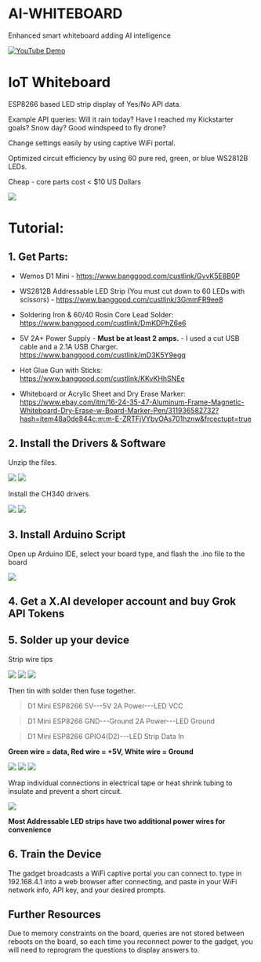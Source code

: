 # AI-WHITEBOARD
Enhanced smart whiteboard adding AI intelligence

[![YouTube Demo](https://img.youtube.com/vi/_CYAwQl4qGs/0.jpg)](https://www.youtube.com/shorts/_CYAwQl4qGs)


# IoT Whiteboard
ESP8266 based LED strip display of Yes/No API data.

Example API queries:
Will it rain today? Have I reached my Kickstarter goals? Snow day? Good windspeed to fly drone? 

Change settings easily by using captive WiFi portal.

Optimized circuit efficiency by using 60 pure red, green, or blue WS2812B LEDs.

Cheap - core parts cost < $10 US Dollars

![](out.jpg)

# Tutorial:
## 1. Get Parts:
* Wemos D1 Mini - https://www.banggood.com/custlink/GvvK5E8B0P

* WS2812B Addressable LED Strip (You must cut down to 60 LEDs with scissors) - https://www.banggood.com/custlink/3GmmFR9ee8

* Soldering Iron & 60/40 Rosin Core Lead Solder: https://www.banggood.com/custlink/DmKDPhZ6e6

* 5V 2A+ Power Supply - **Must be at least 2 amps.** - I used a cut USB cable and a 2.1A USB Charger. https://www.banggood.com/custlink/mD3K5Y9egq 

* Hot Glue Gun with Sticks: https://www.banggood.com/custlink/KKvKHhSNEe

* Whiteboard or Acrylic Sheet and Dry Erase Marker: https://www.ebay.com/itm/16-24-35-47-Aluminum-Frame-Magnetic-Whiteboard-Dry-Erase-w-Board-Marker-Pen/311936582732?hash=item48a0de844c:m:m-E-ZRTFjVYbyOAs701hznw&frcectupt=true


## 2. Install the Drivers & Software
Unzip the files.

![](unzip1.gif)
![](unzip2.gif)

Install the CH340 drivers.

![](driver1.gif)
![](driver2.gif)

## 3. Install Arduino Script
Open up Arduino IDE, select your board type, and flash the .ino file to the board

![](burn.gif)

## 4. Get a X.AI developer account and buy Grok API Tokens

## 5. Solder up your device
Strip wire tips

![](wire1.jpg)
![](wire2.jpg)
![](wire3.jpg)

Then tin with solder then fuse together.

>D1 Mini ESP8266 5V---5V 2A Power---LED VCC

>D1 Mini ESP8266 GND---Ground 2A Power---LED Ground

>D1 Mini ESP8266 GPIO4(D2)---LED Strip Data In


**Green wire = data, Red wire = +5V, White wire = Ground**

![](solder1.jpg)
![](solder2.jpg)
![](solder3.jpg)

Wrap individual connections in electrical tape or heat shrink tubing to insulate and prevent a short circuit.

![](tape.jpg)

**Most Addressable LED strips have two additional power wires for convenience**

## 6. Train the Device
The gadget broadcasts a WiFi captive portal you can connect to. type in 192.168.4.1 into a web browser after connecting, and paste in your WiFi network info, API key, and your desired prompts. 


## Further Resources

Due to memory constraints on the board, queries are not stored between reboots on the board, so each time you reconnect power to the gadget, you will need to reprogram the questions to display answers to.


